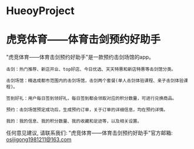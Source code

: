 # HueoyProject
# 虎竞体育——体育击剑预约好助手

  "虎竞体育——体育击剑预约好助手"是一款预约击剑场馆的app。
    
    击剑：热门推荐、新店开业、top好店、今日优选、天天特惠和新店特惠等击剑馆分类。
    
    击剑场馆：精选成都市范围内的击剑场馆，击剑两个套餐(单人击剑体验课程、亲子击剑体验课程)。
    
    签到好礼：用户每日签到领好礼，每日签到都会领取对应的积分数量，可进行兑换商品。
    
    预约：击剑场馆预定成功后，生成预约订单，关于订单的详细信息，均在预约详情。
    
    我的：我的信息、我的积分数量、我的收藏和足迹等，以及相关设置。

  任何意见建议, 请联系我们:
  "虎竞体育——体育击剑预约好助手"官方邮箱: osijigong1981211@163.com
